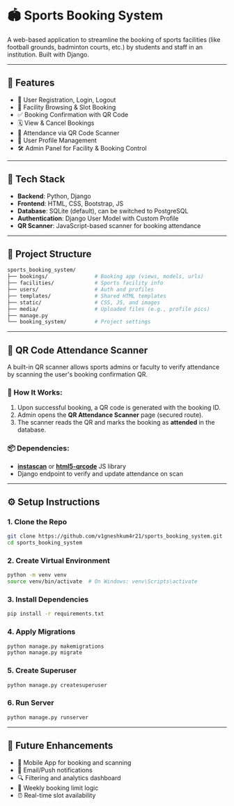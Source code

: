 # 🏟️ Sports Booking System

A web-based application to streamline the booking of sports facilities (like football grounds, badminton courts, etc.) by students and staff in an institution. Built with Django.

---

## 🚀 Features

* 🔐 User Registration, Login, Logout
* 📅 Facility Browsing & Slot Booking
* ✅ Booking Confirmation with QR Code
* 🗓️ View & Cancel Bookings
* 🧾 Attendance via QR Code Scanner
* 👤 User Profile Management
* 🛠️ Admin Panel for Facility & Booking Control

---

## 🧱 Tech Stack

* **Backend**: Python, Django
* **Frontend**: HTML, CSS, Bootstrap, JS
* **Database**: SQLite (default), can be switched to PostgreSQL
* **Authentication**: Django User Model with Custom Profile
* **QR Scanner**: JavaScript-based scanner for booking attendance

---

## 📂 Project Structure

```bash
sports_booking_system/
├── bookings/               # Booking app (views, models, urls)
├── facilities/             # Sports facility info
├── users/                  # Auth and profiles
├── templates/              # Shared HTML templates
├── static/                 # CSS, JS, and images
├── media/                  # Uploaded files (e.g., profile pics)
├── manage.py
└── booking_system/         # Project settings
```

---

## 📸 QR Code Attendance Scanner

A built-in QR scanner allows sports admins or faculty to verify attendance by scanning the user's booking confirmation QR.

### 🔧 How It Works:

1. Upon successful booking, a QR code is generated with the booking ID.
2. Admin opens the **QR Attendance Scanner** page (secured route).
3. The scanner reads the QR and marks the booking as **attended** in the database.

### 📦 Dependencies:

* [**instascan**](https://github.com/schmich/instascan) or [**html5-qrcode**](https://github.com/mebjas/html5-qrcode) JS library
* Django endpoint to verify and update attendance on scan

---

## ⚙️ Setup Instructions

### 1. Clone the Repo

```bash
git clone https://github.com/v1gneshkum4r21/sports_booking_system.git
cd sports_booking_system
```

### 2. Create Virtual Environment

```bash
python -m venv venv
source venv/bin/activate  # On Windows: venv\Scripts\activate
```

### 3. Install Dependencies

```bash
pip install -r requirements.txt
```

### 4. Apply Migrations

```bash
python manage.py makemigrations
python manage.py migrate
```

### 5. Create Superuser

```bash
python manage.py createsuperuser
```

### 6. Run Server

```bash
python manage.py runserver
```

---

## 🧠 Future Enhancements

* 📲 Mobile App for booking and scanning
* 📧 Email/Push notifications
* 🔍 Filtering and analytics dashboard
* 📆 Weekly booking limit logic
* ⏰ Real-time slot availability


